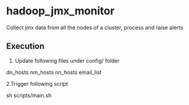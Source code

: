 # hadoop_jmx_monitor
Collect jmx data from all the nodes of a cluster, process and raise alerts

## Execution
1. Update following files under config/ folder

dn_hosts
nm_hosts
nn_hosts
email_list

2.Trigger following script

sh scripts/main.sh

